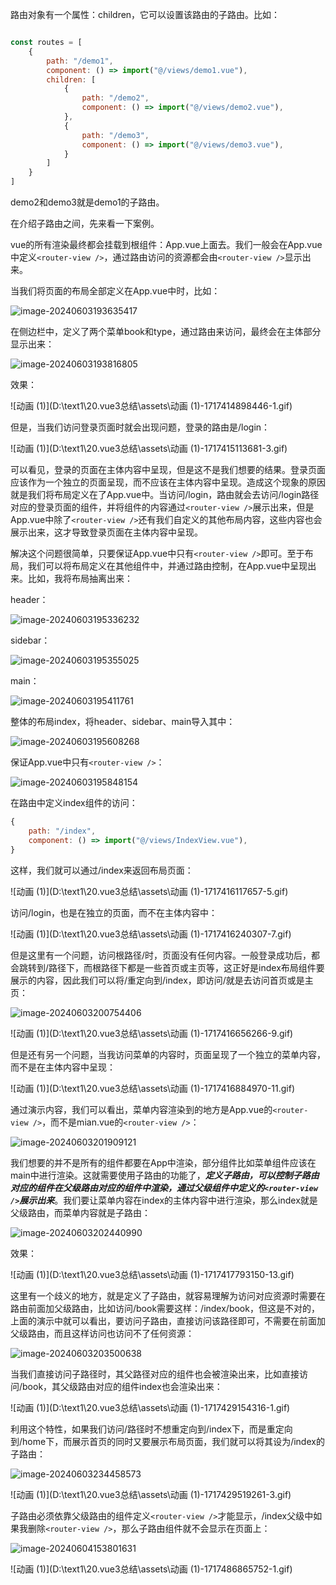 路由对象有一个属性：children，它可以设置该路由的子路由。比如：

```js

const routes = [
    {
        path: "/demo1",
        component: () => import("@/views/demo1.vue"),
        children: [
            {
                path: "/demo2",
        		component: () => import("@/views/demo2.vue"),
            },
            {
                path: "/demo3",
        		component: () => import("@/views/demo3.vue"),
            }
        ]
    }
]
```

demo2和demo3就是demo1的子路由。

在介绍子路由之间，先来看一下案例。

vue的所有渲染最终都会挂载到根组件：App.vue上面去。我们一般会在App.vue中定义`<router-view />`，通过路由访问的资源都会由`<router-view />`显示出来。

当我们将页面的布局全部定义在App.vue中时，比如：

![image-20240603193635417](D:\text1\20.vue3总结\assets\image-20240603193635417.png)

在侧边栏中，定义了两个菜单book和type，通过路由来访问，最终会在主体部分显示出来：

![image-20240603193816805](D:\text1\20.vue3总结\assets\image-20240603193816805.png)

效果：

![动画 (1)](D:\text1\20.vue3总结\assets\动画 (1)-1717414898446-1.gif)

但是，当我们访问登录页面时就会出现问题，登录的路由是/login：

![动画 (1)](D:\text1\20.vue3总结\assets\动画 (1)-1717415113681-3.gif)

可以看见，登录的页面在主体内容中呈现，但是这不是我们想要的结果。登录页面应该作为一个独立的页面呈现，而不应该在主体内容中呈现。造成这个现象的原因就是我们将布局定义在了App.vue中。当访问/login，路由就会去访问/login路径对应的登录页面的组件，并将组件的内容通过`<router-view />`展示出来，但是App.vue中除了`<router-view />`还有我们自定义的其他布局内容，这些内容也会展示出来，这才导致登录页面在主体内容中呈现。

解决这个问题很简单，只要保证App.vue中只有`<router-view />`即可。至于布局，我们可以将布局定义在其他组件中，并通过路由控制，在App.vue中呈现出来。比如，我将布局抽离出来：

header：

![image-20240603195336232](D:\text1\20.vue3总结\assets\image-20240603195336232.png)

sidebar：

![image-20240603195355025](D:\text1\20.vue3总结\assets\image-20240603195355025.png)

main：

![image-20240603195411761](D:\text1\20.vue3总结\assets\image-20240603195411761.png)

整体的布局index，将header、sidebar、main导入其中：

![image-20240603195608268](D:\text1\20.vue3总结\assets\image-20240603195608268.png)

保证App.vue中只有`<router-view />`：

![image-20240603195848154](D:\text1\20.vue3总结\assets\image-20240603195848154.png)

在路由中定义index组件的访问：

```js
{
    path: "/index",
    component: () => import("@/views/IndexView.vue"),
}
```

这样，我们就可以通过/index来返回布局页面：

![动画 (1)](D:\text1\20.vue3总结\assets\动画 (1)-1717416117657-5.gif)

访问/login，也是在独立的页面，而不在主体内容中：

![动画 (1)](D:\text1\20.vue3总结\assets\动画 (1)-1717416240307-7.gif)

但是这里有一个问题，访问根路径/时，页面没有任何内容。一般登录成功后，都会跳转到/路径下，而根路径下都是一些首页或主页等，这正好是index布局组件要展示的内容，因此我们可以将/重定向到/index，即访问/就是去访问首页或是主页：

![image-20240603200754406](D:\text1\20.vue3总结\assets\image-20240603200754406.png)

![动画 (1)](D:\text1\20.vue3总结\assets\动画 (1)-1717416656266-9.gif)

但是还有另一个问题，当我访问菜单的内容时，页面呈现了一个独立的菜单内容，而不是在主体内容中呈现：

![动画 (1)](D:\text1\20.vue3总结\assets\动画 (1)-1717416884970-11.gif)

通过演示内容，我们可以看出，菜单内容渲染到的地方是App.vue的`<router-view />`，而不是mian.vue的`<router-view />`：

![image-20240603201909121](D:\text1\20.vue3总结\assets\image-20240603201909121.png)

我们想要的并不是所有的组件都要在App中渲染，部分组件比如菜单组件应该在main中进行渲染。这就需要使用子路由的功能了，***定义子路由，可以控制子路由对应的组件在父级路由对应的组件中渲染，通过父级组件中定义的`<router-view />`展示出来***。我们要让菜单内容在index的主体内容中进行渲染，那么index就是父级路由，而菜单内容就是子路由：

![image-20240603202440990](D:\text1\20.vue3总结\assets\image-20240603202440990.png)

效果：

![动画 (1)](D:\text1\20.vue3总结\assets\动画 (1)-1717417793150-13.gif)

这里有一个歧义的地方，就是定义了子路由，就容易理解为访问对应资源时需要在路由前面加父级路由，比如访问/book需要这样：/index/book，但这是不对的，上面的演示中就可以看出，要访问子路由，直接访问该路径即可，不需要在前面加父级路由，而且这样访问也访问不了任何资源：

![image-20240603203500638](D:\text1\20.vue3总结\assets\image-20240603203500638.png)

当我们直接访问子路径时，其父路径对应的组件也会被渲染出来，比如直接访问/book，其父级路由对应的组件index也会渲染出来：

![动画 (1)](D:\text1\20.vue3总结\assets\动画 (1)-1717429154316-1.gif)

利用这个特性，如果我们访问/路径时不想重定向到/index下，而是重定向到/home下，而展示首页的同时又要展示布局页面，我们就可以将其设为/index的子路由：

![image-20240603234458573](D:\text1\20.vue3总结\assets\image-20240603234458573.png)

![动画 (1)](D:\text1\20.vue3总结\assets\动画 (1)-1717429519261-3.gif)

子路由必须依靠父级路由的组件定义`<router-view />`才能显示，/index父级中如果我删除`<router-view />`，那么子路由组件就不会显示在页面上：

![image-20240604153801631](D:\text1\20.vue3总结\assets\image-20240604153801631.png)

![动画 (1)](D:\text1\20.vue3总结\assets\动画 (1)-1717486865752-1.gif)